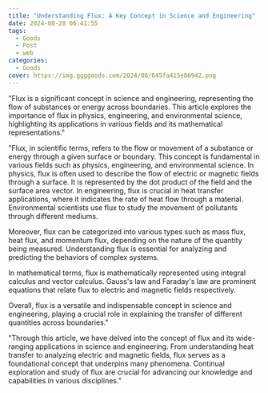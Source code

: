 ```yaml
---
title: "Understanding Flux: A Key Concept in Science and Engineering"
date: 2024-08-28 06:41:55
tags:
  - Goods
  - Post
  - web
categories:
  - Goods
cover: https://img.ggggoods.com/2024/08/645fa415e86942.png
---
```


"Flux is a significant concept in science and engineering, representing the flow of substances or energy across boundaries. This article explores the importance of flux in physics, engineering, and environmental science, highlighting its applications in various fields and its mathematical representations."

"Flux, in scientific terms, refers to the flow or movement of a substance or energy through a given surface or boundary. This concept is fundamental in various fields such as physics, engineering, and environmental science. In physics, flux is often used to describe the flow of electric or magnetic fields through a surface. It is represented by the dot product of the field and the surface area vector. In engineering, flux is crucial in heat transfer applications, where it indicates the rate of heat flow through a material. Environmental scientists use flux to study the movement of pollutants through different mediums.

Moreover, flux can be categorized into various types such as mass flux, heat flux, and momentum flux, depending on the nature of the quantity being measured. Understanding flux is essential for analyzing and predicting the behaviors of complex systems.

In mathematical terms, flux is mathematically represented using integral calculus and vector calculus. Gauss's law and Faraday's law are prominent equations that relate flux to electric and magnetic fields respectively.

Overall, flux is a versatile and indispensable concept in science and engineering, playing a crucial role in explaining the transfer of different quantities across boundaries."

"Through this article, we have delved into the concept of flux and its wide-ranging applications in science and engineering. From understanding heat transfer to analyzing electric and magnetic fields, flux serves as a foundational concept that underpins many phenomena. Continual exploration and study of flux are crucial for advancing our knowledge and capabilities in various disciplines."
